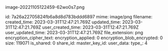 image-20221105122459-62wo0s7.png

id: 7a26a22705824fb6a8d8d783bddd6897
mime: image/png
filename: 
created_time: 2023-03-31T12:47:21.769Z
updated_time: 2023-03-31T12:47:21.769Z
user_created_time: 2023-03-31T12:47:21.769Z
user_updated_time: 2023-03-31T12:47:21.769Z
file_extension: png
encryption_cipher_text: 
encryption_applied: 0
encryption_blob_encrypted: 0
size: 119071
is_shared: 0
share_id: 
master_key_id: 
user_data: 
type_: 4